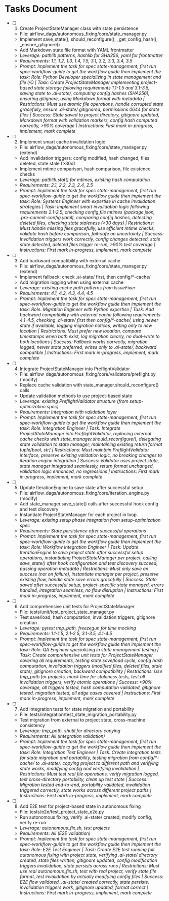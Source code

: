 # Tasks Document

- [ ] 1. Create ProjectStateManager class with state persistence
  - File: airflow_dags/autonomous_fixing/core/state_manager.py
  - Implement save_state(), should_reconfigure(), _get_config_hash(), _ensure_gitignore()
  - Add Markdown state file format with YAML frontmatter
  - _Leverage: pathlib patterns, hashlib for SHA256, yaml for frontmatter_
  - _Requirements: 1.1, 1.2, 1.3, 1.4, 1.5, 3.1, 3.2, 3.3, 3.4, 3.5_
  - _Prompt: Implement the task for spec state-management, first run spec-workflow-guide to get the workflow guide then implement the task: Role: Python Developer specializing in state management and file I/O | Task: Create ProjectStateManager implementing project-based state storage following requirements 1.1-1.5 and 3.1-3.5, saving state to .ai-state/, computing config hashes (SHA256), ensuring gitignore, using Markdown format with metadata | Restrictions: Must use atomic file operations, handle corrupted state gracefully, ensure .ai-state/ gitignored, permissions 0644 for state files | Success: State saved to project directory, gitignore updated, Markdown format with validation markers, config hash computed correctly, >90% coverage | Instructions: First mark in-progress, implement, mark complete_

- [ ] 2. Implement smart cache invalidation logic
  - File: airflow_dags/autonomous_fixing/core/state_manager.py (extend)
  - Add invalidation triggers: config modified, hash changed, files deleted, state stale (>30d)
  - Implement mtime comparison, hash comparison, file existence checks
  - _Leverage: pathlib.stat() for mtimes, existing hash computation_
  - _Requirements: 2.1, 2.2, 2.3, 2.4, 2.5_
  - _Prompt: Implement the task for spec state-management, first run spec-workflow-guide to get the workflow guide then implement the task: Role: Systems Engineer with expertise in cache invalidation strategies | Task: Implement smart invalidation logic following requirements 2.1-2.5, checking config file mtimes (package.json, .pre-commit-config.yaml), comparing config hashes, detecting deleted files, checking state staleness (>30 days) | Restrictions: Must handle missing files gracefully, use efficient mtime checks, validate hash before comparison, fail-safe on uncertainty | Success: Invalidation triggers work correctly, config changes detected, stale state detected, deleted files trigger re-run, >90% test coverage | Instructions: First mark in-progress, implement, mark complete_

- [ ] 3. Add backward compatibility with external cache
  - File: airflow_dags/autonomous_fixing/core/state_manager.py (extend)
  - Implement fallback: check .ai-state/ first, then config/*-cache/
  - Add migration logging when using external cache
  - _Leverage: existing cache path patterns from IssueFixer_
  - _Requirements: 4.1, 4.2, 4.3, 4.4, 4.5_
  - _Prompt: Implement the task for spec state-management, first run spec-workflow-guide to get the workflow guide then implement the task: Role: Migration Engineer with Python expertise | Task: Add backward compatibility with external cache following requirements 4.1-4.5, checking .ai-state/ first then config/*-cache/, using newer state if available, logging migration notices, writing only to new location | Restrictions: Must prefer new location, compare timestamps when both exist, log migration clearly, no dual-write to both locations | Success: Fallback works correctly, migration logged, newer state preferred, writes only to .ai-state/, backward compatible | Instructions: First mark in-progress, implement, mark complete_

- [ ] 4. Integrate ProjectStateManager into PreflightValidator
  - File: airflow_dags/autonomous_fixing/core/validators/preflight.py (modify)
  - Replace cache validation with state_manager.should_reconfigure() calls
  - Update validation methods to use project-based state
  - _Leverage: existing PreflightValidator structure (from setup-optimization spec)_
  - _Requirements: Integration with validation layer_
  - _Prompt: Implement the task for spec state-management, first run spec-workflow-guide to get the workflow guide then implement the task: Role: Integration Engineer | Task: Integrate ProjectStateManager into PreflightValidator, replacing external cache checks with state_manager.should_reconfigure(), delegating state validation to state manager, maintaining existing return format tuple[bool, str] | Restrictions: Must maintain PreflightValidator interface, preserve existing validation logic, no breaking changes to iteration engine integration | Success: Validator uses project state, state manager integrated seamlessly, return format unchanged, validation logic enhanced, no regressions | Instructions: First mark in-progress, implement, mark complete_

- [ ] 5. Update IterationEngine to save state after successful setup
  - File: airflow_dags/autonomous_fixing/core/iteration_engine.py (modify)
  - Add state_manager.save_state() calls after successful hook config and test discovery
  - Instantiate ProjectStateManager for each project in loop
  - _Leverage: existing setup phase integration from setup-optimization spec_
  - _Requirements: State persistence after successful operations_
  - _Prompt: Implement the task for spec state-management, first run spec-workflow-guide to get the workflow guide then implement the task: Role: Workflow Integration Engineer | Task: Update IterationEngine to save project state after successful setup operations, instantiating ProjectStateManager per project, calling save_state() after hook configuration and test discovery succeed, passing operation metadata | Restrictions: Must only save on success (not on failure), instantiate manager per project, preserve existing flow, handle state save errors gracefully | Success: State saved after successful setup, project-specific state managed, errors handled, integration seamless, no flow disruption | Instructions: First mark in-progress, implement, mark complete_

- [ ] 6. Add comprehensive unit tests for ProjectStateManager
  - File: tests/unit/test_project_state_manager.py
  - Test save/load, hash computation, invalidation triggers, gitignore creation
  - _Leverage: pytest tmp_path, freezegun for time mocking_
  - _Requirements: 1.1-1.5, 2.1-2.5, 3.1-3.5, 4.1-4.5_
  - _Prompt: Implement the task for spec state-management, first run spec-workflow-guide to get the workflow guide then implement the task: Role: QA Engineer specializing in state management testing | Task: Create comprehensive unit tests for ProjectStateManager covering all requirements, testing state save/load cycle, config hash computation, invalidation triggers (modified files, deleted files, stale state), gitignore creation, backward compatibility | Restrictions: Use tmp_path for projects, mock time for staleness tests, test all invalidation triggers, verify atomic operations | Success: >90% coverage, all triggers tested, hash computation validated, gitignore tested, migration tested, all edge cases covered | Instructions: First mark in-progress, implement, mark complete_

- [ ] 7. Add integration tests for state migration and portability
  - File: tests/integration/test_state_migration_portability.py
  - Test migration from external to project state, cross-machine consistency
  - _Leverage: tmp_path, shutil for directory copying_
  - _Requirements: All (integration validation)_
  - _Prompt: Implement the task for spec state-management, first run spec-workflow-guide to get the workflow guide then implement the task: Role: Integration Test Engineer | Task: Create integration tests for state migration and portability, testing migration from config/*-cache/ to .ai-state/, copying project to different path and verifying state works, modifying config and verifying invalidation | Restrictions: Must test real file operations, verify migration logged, test cross-directory portability, clean up test state | Success: Migration tested end-to-end, portability validated, invalidation triggered correctly, state works across different project paths | Instructions: First mark in-progress, implement, mark complete_

- [ ] 8. Add E2E test for project-based state in autonomous fixing
  - File: tests/e2e/test_project_state_e2e.py
  - Run autonomous fixing, verify .ai-state/ created, modify config, verify re-run
  - _Leverage: autonomous_fix.sh, test projects_
  - _Requirements: All (E2E validation)_
  - _Prompt: Implement the task for spec state-management, first run spec-workflow-guide to get the workflow guide then implement the task: Role: E2E Test Engineer | Task: Create E2E test running full autonomous fixing with project state, verifying .ai-state/ directory created, state files written, gitignore updated, config modification triggers invalidation, state persists across runs | Restrictions: Must use real autonomous_fix.sh, test with real project, verify state file format, test invalidation by actually modifying config files | Success: E2E flow validated, .ai-state/ created correctly, state persists, invalidation triggers work, gitignore updated, format correct | Instructions: First mark in-progress, implement, mark complete_
